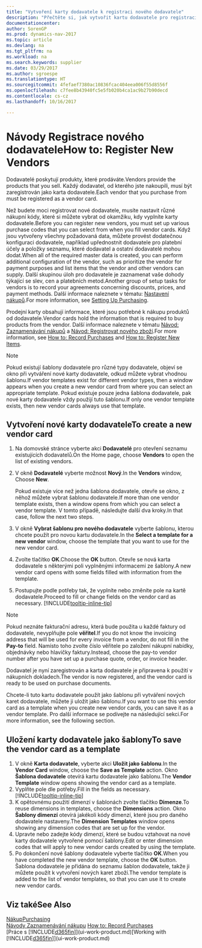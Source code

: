 ```yaml
---
title: "Vytvoření karty dodavatele k registraci nového dodavatele"
description: "Přečtěte si, jak vytvořit kartu dodavatele pro registraci nového dodavatele nebo zásobitele."
documentationcenter: 
author: SorenGP
ms.prod: dynamics-nav-2017
ms.topic: article
ms.devlang: na
ms.tgt_pltfrm: na
ms.workload: na
ms.search.keywords: supplier
ms.date: 03/29/2017
ms.author: sgroespe
ms.translationtype: HT
ms.sourcegitcommit: 4fefaef7380ac10836fcac404eea006f55d8556f
ms.openlocfilehash: c7fee8b43940fc5e5fb020b4ca1ac9b27b90decd
ms.contentlocale: cs-cz
ms.lasthandoff: 10/16/2017

---
```

# <a name="how-to-register-new-vendors"></a><span data-ttu-id="f6978-103">Návody Registrace nového dodavatele</span><span class="sxs-lookup"><span data-stu-id="f6978-103">How to: Register New Vendors</span></span>
<span data-ttu-id="f6978-104">Dodavatelé poskytují produkty, které prodáváte.</span><span class="sxs-lookup"><span data-stu-id="f6978-104">Vendors provide the products that you sell.</span></span> <span data-ttu-id="f6978-105">Každý dodavatel, od kterého jste nakoupili, musí být zaregistrován jako karta dodavatele.</span><span class="sxs-lookup"><span data-stu-id="f6978-105">Each vendor that you purchase from must be registered as a vendor card.</span></span>

<span data-ttu-id="f6978-106">Než budete moci registrovat nové dodavatele, musíte nastavit různé nákupní kódy, které si můžete vybrat od okamžiku, kdy vyplníte karty dodavatele.</span><span class="sxs-lookup"><span data-stu-id="f6978-106">Before you can register new vendors, you must set up various purchase codes that you can select from when you fill vendor cards.</span></span> <span data-ttu-id="f6978-107">Když jsou vytvořeny všechny požadovaná data, můžete provést dodatečnou konfiguraci dodavatele, například upřednostnit dodavatele pro platební účely a položky seznamu, které dodavatel a ostatní dodavatelé mohou dodat.</span><span class="sxs-lookup"><span data-stu-id="f6978-107">When all of the required master data is created, you can perform additional configuration of the vendor, such as prioritize the vendor for payment purposes and list items that the vendor and other vendors can supply.</span></span> <span data-ttu-id="f6978-108">Další skupinou úloh pro dodavatele je zaznamenat vaše dohody týkající se slev, cen a platebních metod.</span><span class="sxs-lookup"><span data-stu-id="f6978-108">Another group of setup tasks for vendors is to record your agreements concerning discounts, prices, and payment methods.</span></span> <span data-ttu-id="f6978-109">Další informace naleznete v tématu: [Nastavení nákupů](purchasing-setup-purchasing.md).</span><span class="sxs-lookup"><span data-stu-id="f6978-109">For more information, see [Setting Up Purchasing](purchasing-setup-purchasing.md).</span></span>

<span data-ttu-id="f6978-110">Prodejní karty obsahují informace, které jsou potřebné k nákupu produktů od dodavatele.</span><span class="sxs-lookup"><span data-stu-id="f6978-110">Vendor cards hold the information that is required to buy products from the vendor.</span></span> <span data-ttu-id="f6978-111">Další informace naleznete v tématu [Návod: Zaznamenávání nákupů](purchasing-how-record-purchases.md) a [Návod: Registrovat nového zboží](inventory-how-register-new-items.md).</span><span class="sxs-lookup"><span data-stu-id="f6978-111">For more information, see [How to: Record Purchases](purchasing-how-record-purchases.md) and [How to: Register New Items](inventory-how-register-new-items.md).</span></span>

> [!NOTE]  
>   <span data-ttu-id="f6978-112">Pokud existují šablony dodavatele pro různé typy dodavatele, objeví se okno při vytváření nové karty dodavatele, odkud můžete vybrat vhodnou šablonu.</span><span class="sxs-lookup"><span data-stu-id="f6978-112">If vendor templates exist for different vendor types, then a window appears when you create a new vendor card from where you can select an appropriate template.</span></span> <span data-ttu-id="f6978-113">Pokud existuje pouze jedna šablona dodavatele, pak nové karty dodavatele vždy použijí tuto šablonu.</span><span class="sxs-lookup"><span data-stu-id="f6978-113">If only one vendor template exists, then new vendor cards always use that template.</span></span>

## <a name="to-create-a-new-vendor-card"></a><span data-ttu-id="f6978-114">Vytvoření nové karty dodavatele</span><span class="sxs-lookup"><span data-stu-id="f6978-114">To create a new vendor card</span></span>
1. <span data-ttu-id="f6978-115">Na domovské stránce vyberte akci **Dodavatelé** pro otevření seznamu existujících dodavatelů.</span><span class="sxs-lookup"><span data-stu-id="f6978-115">On the Home page, choose **Vendors** to open the list of existing vendors.</span></span>  
2. <span data-ttu-id="f6978-116">V okně **Dodavatelé** vyberte možnost **Nový**.</span><span class="sxs-lookup"><span data-stu-id="f6978-116">In the **Vendors** window, Choose **New**.</span></span>

    <span data-ttu-id="f6978-117">Pokud existuje více než jedna šablona dodavatele, otevře se okno, z něhož můžete vybrat šablonu dodavatele.</span><span class="sxs-lookup"><span data-stu-id="f6978-117">If more than one vendor template exists, then a window opens from which you can select a vendor template.</span></span> <span data-ttu-id="f6978-118">V tomto případě, následujte další dva kroky.</span><span class="sxs-lookup"><span data-stu-id="f6978-118">In that case, follow the next two steps.</span></span>
3. <span data-ttu-id="f6978-119">V okně **Vybrat šablonu pro nového dodavatele** vyberte šablonu, kterou chcete použít pro novou kartu dodavatele.</span><span class="sxs-lookup"><span data-stu-id="f6978-119">In the **Select a template for a new vendor** window, choose the template that you want to use for the new vendor card.</span></span>
4. <span data-ttu-id="f6978-120">Zvolte tlačítko **OK**.</span><span class="sxs-lookup"><span data-stu-id="f6978-120">Choose the **OK** button.</span></span> <span data-ttu-id="f6978-121">Otevře se nová karta dodavatele s některými poli vyplněnými informacemi ze šablony.</span><span class="sxs-lookup"><span data-stu-id="f6978-121">A new vendor card opens with some fields filled with information from the template.</span></span>
5. <span data-ttu-id="f6978-122">Postupujte podle potřeby tak, že vyplníte nebo změníte pole na kartě dodavatele.</span><span class="sxs-lookup"><span data-stu-id="f6978-122">Proceed to fill or change fields on the vendor card as necessary.</span></span> [!INCLUDE[tooltip-inline-tip](includes/tooltip-inline-tip_md.md)]

> [!NOTE]  
>   <span data-ttu-id="f6978-123">Pokud neznáte fakturační adresu, která bude použita u každé faktury od dodavatele, nevyplňujte pole **věřitel**.</span><span class="sxs-lookup"><span data-stu-id="f6978-123">If you do not know the invoicing address that will be used for every invoice from a vendor, do not fill in the **Pay-to** field.</span></span> <span data-ttu-id="f6978-124">Namísto toho zvolte číslo věřitele po založení nákupní nabídky, objednávky nebo hlavičky faktury.</span><span class="sxs-lookup"><span data-stu-id="f6978-124">Instead, choose the pay-to vendor number after you have set up a purchase quote, order, or invoice header.</span></span>

<span data-ttu-id="f6978-125">Dodavatel je nyní zaregistrován a karta dodavatele je připravena k použití v nákupních dokladech.</span><span class="sxs-lookup"><span data-stu-id="f6978-125">The vendor is now registered, and the vendor card is ready to be used on purchase documents.</span></span>

<span data-ttu-id="f6978-126">Chcete-li tuto kartu dodavatele použít jako šablonu při vytváření nových karet dodavatele, můžete ji uložit jako šablonu.</span><span class="sxs-lookup"><span data-stu-id="f6978-126">If you want to use this vendor card as a template when you create new vendor cards, you can save it as a vendor template.</span></span> <span data-ttu-id="f6978-127">Pro další informace se podívejte na následující sekci.</span><span class="sxs-lookup"><span data-stu-id="f6978-127">For more information, see the following section.</span></span>

## <a name="to-save-the-vendor-card-as-a-template"></a><span data-ttu-id="f6978-128">Uložení karty dodavatele jako šablony</span><span class="sxs-lookup"><span data-stu-id="f6978-128">To save the vendor card as a template</span></span>
1. <span data-ttu-id="f6978-129">V okně **Karta dodavatele**, vyberte akci **Uložit jako šablonu**.</span><span class="sxs-lookup"><span data-stu-id="f6978-129">In the **Vendor Card** window, choose the **Save as Template** action.</span></span> <span data-ttu-id="f6978-130">Okno **Šablona dodavatele** otevírá kartu dodavatele jako šablonu.</span><span class="sxs-lookup"><span data-stu-id="f6978-130">The **Vendor Template** window opens showing the vendor card as a template.</span></span>
2. <span data-ttu-id="f6978-131">Vyplňte pole dle potřeby.</span><span class="sxs-lookup"><span data-stu-id="f6978-131">Fill in the fields as necessary.</span></span> [!INCLUDE[tooltip-inline-tip](includes/tooltip-inline-tip_md.md)]
3. <span data-ttu-id="f6978-132">K opětovnému použití dimenzí v šablonách zvolte tlačítko **Dimenze**.</span><span class="sxs-lookup"><span data-stu-id="f6978-132">To reuse dimensions in templates, choose the **Dimensions** action.</span></span> <span data-ttu-id="f6978-133">Okno **Šablony dimenzí** otevírá jakékoli kódy dimenzí, které jsou pro daného dodavatele nastaveny.</span><span class="sxs-lookup"><span data-stu-id="f6978-133">The **Dimension Templates** window opens showing any dimension codes that are set up for the vendor.</span></span>
4. <span data-ttu-id="f6978-134">Upravte nebo zadejte kódy dimenzí, které se budou vztahovat na nové karty dodavatele vytvořené pomocí šablony.</span><span class="sxs-lookup"><span data-stu-id="f6978-134">Edit or enter dimension codes that will apply to new vendor cards created by using the template.</span></span>
5. <span data-ttu-id="f6978-135">Po dokončení nové šablony dodavatele vyberte tlačítko **OK**.</span><span class="sxs-lookup"><span data-stu-id="f6978-135">When you have completed the new vendor template, choose the **OK** button.</span></span>  
   <span data-ttu-id="f6978-136">Šablona dodavatele je přidána do seznamu šablon dodavatele, takže ji můžete použít k vytvoření nových karet zboží.</span><span class="sxs-lookup"><span data-stu-id="f6978-136">The vendor template is added to the list of vendor templates, so that you can use it to create new vendor cards.</span></span>

## <a name="see-also"></a><span data-ttu-id="f6978-137">Viz také</span><span class="sxs-lookup"><span data-stu-id="f6978-137">See Also</span></span>
[<span data-ttu-id="f6978-138">Nákup</span><span class="sxs-lookup"><span data-stu-id="f6978-138">Purchasing</span></span>](purchasing-manage-purchasing.md)  
<span data-ttu-id="f6978-139">[Návody Zaznamenávání nákupu](purchasing-how-record-purchases.md) </span><span class="sxs-lookup"><span data-stu-id="f6978-139">[How to: Record Purchases](purchasing-how-record-purchases.md) </span></span>  
<span data-ttu-id="f6978-140">[Práce s [!INCLUDE[d365fin](includes/d365fin_md.md)]](ui-work-product.md)</span><span class="sxs-lookup"><span data-stu-id="f6978-140">[Working with [!INCLUDE[d365fin](includes/d365fin_md.md)]](ui-work-product.md)</span></span>  

